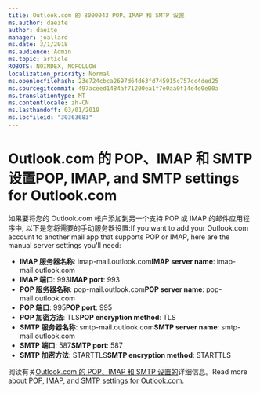 ```yaml
---
title: Outlook.com 的 8000043 POP、IMAP 和 SMTP 设置
ms.author: daeite
author: daeite
manager: joallard
ms.date: 3/1/2018
ms.audience: Admin
ms.topic: article
ROBOTS: NOINDEX, NOFOLLOW
localization_priority: Normal
ms.openlocfilehash: 23e724cbca2697d64d63fd745915c757cc4ded25
ms.sourcegitcommit: 497aceed1484af71200ea1f7e0aa0f14e4e0e00a
ms.translationtype: MT
ms.contentlocale: zh-CN
ms.lasthandoff: 03/01/2019
ms.locfileid: "30363683"
---
```

# <a name="pop-imap-and-smtp-settings-for-outlookcom"></a><span data-ttu-id="f6a78-102">Outlook.com 的 POP、IMAP 和 SMTP 设置</span><span class="sxs-lookup"><span data-stu-id="f6a78-102">POP, IMAP, and SMTP settings for Outlook.com</span></span>

<span data-ttu-id="f6a78-103">如果要将您的 Outlook.com 帐户添加到另一个支持 POP 或 IMAP 的邮件应用程序中, 以下是您将需要的手动服务器设置:</span><span class="sxs-lookup"><span data-stu-id="f6a78-103">If you want to add your Outlook.com account to another mail app that supports POP or IMAP, here are the manual server settings you'll need:</span></span>

- <span data-ttu-id="f6a78-104">**IMAP 服务器名称**: imap-mail.outlook.com</span><span class="sxs-lookup"><span data-stu-id="f6a78-104">**IMAP server name**: imap-mail.outlook.com</span></span>
- <span data-ttu-id="f6a78-105">**IMAP 端口**: 993</span><span class="sxs-lookup"><span data-stu-id="f6a78-105">**IMAP port**: 993</span></span>
- <span data-ttu-id="f6a78-106">**POP 服务器名称**: pop-mail.outlook.com</span><span class="sxs-lookup"><span data-stu-id="f6a78-106">**POP server name**: pop-mail.outlook.com</span></span>
- <span data-ttu-id="f6a78-107">**POP 端口**: 995</span><span class="sxs-lookup"><span data-stu-id="f6a78-107">**POP port**: 995</span></span>
- <span data-ttu-id="f6a78-108">**POP 加密方法**: TLS</span><span class="sxs-lookup"><span data-stu-id="f6a78-108">**POP encryption method**: TLS</span></span>
- <span data-ttu-id="f6a78-109">**SMTP 服务器名称**: smtp-mail.outlook.com</span><span class="sxs-lookup"><span data-stu-id="f6a78-109">**SMTP server name**: smtp-mail.outlook.com</span></span>
- <span data-ttu-id="f6a78-110">**SMTP 端口**: 587</span><span class="sxs-lookup"><span data-stu-id="f6a78-110">**SMTP port**: 587</span></span>
- <span data-ttu-id="f6a78-111">**SMTP 加密方法**: STARTTLS</span><span class="sxs-lookup"><span data-stu-id="f6a78-111">**SMTP encryption method**: STARTTLS</span></span>

<span data-ttu-id="f6a78-112">阅读有关[Outlook.com 的 POP、IMAP 和 SMTP 设置的](https://go.microsoft.com/fwlink/p/?linkid=2001402&clcid=0x409)详细信息。</span><span class="sxs-lookup"><span data-stu-id="f6a78-112">Read more about [POP, IMAP, and SMTP settings for Outlook.com](https://go.microsoft.com/fwlink/p/?linkid=2001402&clcid=0x409).</span></span>
